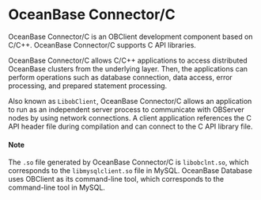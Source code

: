 # OceanBase Connector/C

OceanBase Connector/C is an OBClient development component based on C/C++. OceanBase Connector/C supports C API libraries.

OceanBase Connector/C allows C/C++ applications to access distributed OceanBase clusters from the underlying layer. Then, the applications can perform operations such as database connection, data access, error processing, and prepared statement processing.

Also known as `LibobClient`, OceanBase Connector/C allows an application to run as an independent server process to communicate with OBServer nodes by using network connections. A client application references the C API header file during compilation and can connect to the C API library file.

<main id="notice" type='explain'>
  <h4>Note</h4>
  <p>The <code>.so</code> file generated by OceanBase Connector/C is <code>libobclnt.so</code>, which corresponds to the <code>libmysqlclient.so</code> file in MySQL. OceanBase Database uses OBClient as its command-line tool, which corresponds to the command-line tool in MySQL. </p>
</main>
